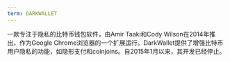```yaml
---
term: DARKWALLET
---
```


一款专注于隐私的比特币钱包软件，由Amir Taaki和Cody Wilson在2014年推出，作为Google Chrome浏览器的一个扩展运行。DarkWallet提供了增强比特币用户隐私的功能，如隐形支付和coinjoins。自2015年1月以来，其开发已经停止。